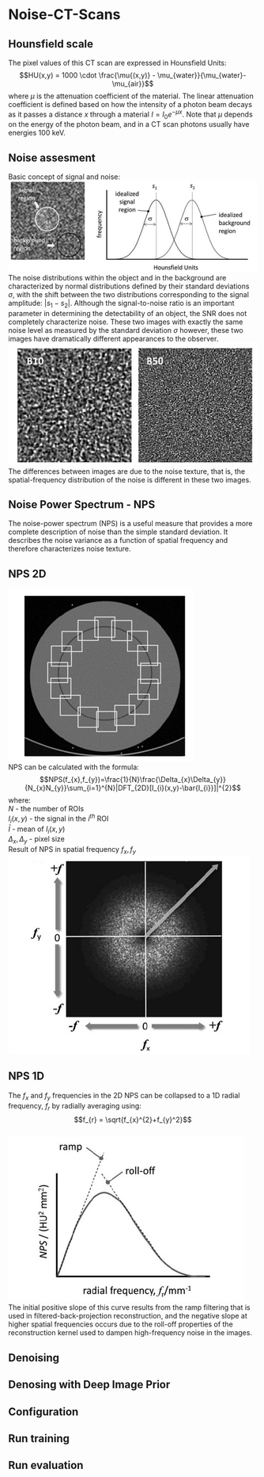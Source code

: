 # Noise-CT-Scans

## Hounsfield scale  
The pixel values of this CT scan are expressed in Hounsfield Units:
$$HU(x,y) = 1000 \cdot \frac{\mu{(x,y)} - \mu_{water}}{\mu_{water}-\mu_{air}}$$
where $\mu$ is the attenuation coefficient of the material. The linear attenuation coefficient is defined based on how the intensity of a photon beam decays as it passes a distance $x$ through a material $I=I_{0}e^{-\mu x}$. Note that $\mu$ depends on the energy of the photon beam, and in a CT scan photons usually have energies 100 keV.
## Noise assesment 
Basic concept of signal and noise:    
![](https://github.com/MKastek/Noise-CT-Scans/blob/add0e48e8d3c5f1b0bde1b278ce0def490527220/images/noise-assesment.PNG)  
The noise distributions within the object and in the background are characterized by normal distributions defined by their standard deviations $\sigma$, with the shift between the two distributions corresponding to the signal amplitude: $|s_{1}-s_{2}|$. Although the signal-to-noise ratio is an important parameter in determining the detectability of an object, the SNR does not completely characterize noise. These two images with exactly the same noise level as measured by the standard
deviation $\sigma$ however, these two images have dramatically different appearances to the observer.  
![](https://github.com/MKastek/Noise-CT-Scans/blob/add0e48e8d3c5f1b0bde1b278ce0def490527220/images/noise-assesment-sigma.PNG)  
The differences between images are due to the noise texture, that is, the spatial-frequency distribution of the noise is different in these two images.  
## Noise Power Spectrum - NPS 
The noise-power spectrum (NPS) is a useful measure that provides a more complete description of noise than the simple standard deviation. It describes the noise variance as a function of spatial frequency and therefore characterizes noise texture.  
## NPS 2D   
![](https://github.com/MKastek/Noise-CT-Scans/blob/9bb4ce518d1db5e4656f3e1a2478faca685bf3ee/images/roi.PNG)  
NPS can be calculated with the formula:
$$NPS(f_{x},f_{y})=\frac{1}{N}\frac{\Delta_{x}\Delta_{y}}{N_{x}N_{y}}\sum_{i=1}^{N}|DFT_{2D}[I_{i}(x,y)-\bar{I_{i}}]|^{2}$$
where:  
$N$ - the number of ROIs  
$I_{i}(x,y)$ - the signal in the $i^{th}$ ROI  
$\bar{I}$ - mean of $I_{i}(x,y)$  
$\Delta_{x}, \Delta_{y}$ - pixel size  
Result of NPS in spatial frequency $f_{x}, f_{y}$  
![](https://github.com/MKastek/Noise-CT-Scans/blob/7c03f51d6ad282a6db71883360067f4a345c1877/images/NPS-2D.PNG)  
## NPS 1D  
The $f_{x}$ and $f_{y}$ frequencies in the 2D NPS can be collapsed to a 1D radial frequency, $f_{r}$ by radially averaging using:  
$$f_{r} = \sqrt{f_{x}^{2}+f_{y}^2}$$  
![](https://github.com/MKastek/Noise-CT-Scans/blob/9bb4ce518d1db5e4656f3e1a2478faca685bf3ee/images/NPS-1D.PNG)  
The initial positive slope of this curve results from the ramp filtering that is used in filtered-back-projection reconstruction, and the negative slope at higher spatial frequencies occurs due to the roll-off properties of the reconstruction kernel used to dampen high-frequency noise in the images.
## Denoising 
## Denosing with Deep Image Prior
## Configuration
## Run training
## Run evaluation
